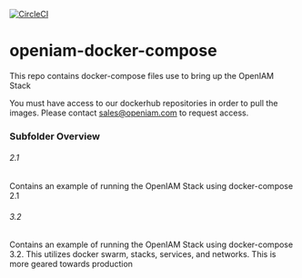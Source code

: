 [![CircleCI](https://circleci.com/gh/OpenIAM/openiam-docker-compose/tree/master.svg?style=svg)](https://circleci.com/gh/OpenIAM/openiam-docker-compose/tree/master)

# openiam-docker-compose
This repo contains docker-compose files use to bring up the OpenIAM Stack

You must have access to our dockerhub repositories in order to pull the images.  Please contact sales@openiam.com to request access.

### Subfolder Overview


###### 2.1
Contains an example of running the OpenIAM Stack using docker-compose 2.1

###### 3.2

Contains an example of running the OpenIAM Stack using docker-compose 3.2.  This utilizes docker swarm, stacks, services, and networks.
This is more geared towards production



